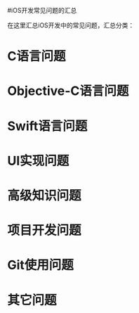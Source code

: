 #iOS开发常见问题的汇总

在这里汇总iOS开发中的常见问题，汇总分类：

C语言问题
=====

Objective-C语言问题
=====

Swift语言问题
=====

UI实现问题
====

高级知识问题
====

项目开发问题
====

Git使用问题
====

其它问题
====









